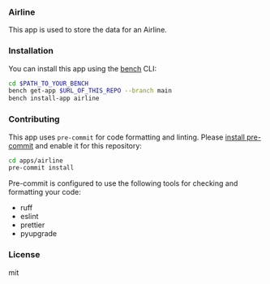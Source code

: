 ### Airline

This app is used to store the data for an Airline.

### Installation

You can install this app using the [bench](https://github.com/frappe/bench) CLI:

```bash
cd $PATH_TO_YOUR_BENCH
bench get-app $URL_OF_THIS_REPO --branch main
bench install-app airline
```

### Contributing

This app uses `pre-commit` for code formatting and linting. Please [install pre-commit](https://pre-commit.com/#installation) and enable it for this repository:

```bash
cd apps/airline
pre-commit install
```

Pre-commit is configured to use the following tools for checking and formatting your code:

- ruff
- eslint
- prettier
- pyupgrade

### License

mit
